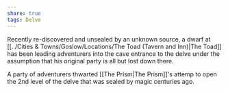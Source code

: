 ```yaml
---
share: true
tags: Delve
---
```


Recently re-discovered and unsealed by an unknown source, a dwarf at [[../Cities & Towns/Goslow/Locations/The Toad (Tavern and Inn)|The Toad]] has been leading adventurers into the cave entrance to the delve under the assumption that his original party is all but lost down there. 

A party of adventurers thwarted [[The Prism|The Prism]]'s attemp to open the 2nd level of the delve that was sealed by magic centuries ago.